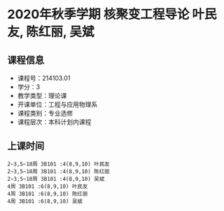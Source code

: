 # 2020年秋季学期 核聚变工程导论 叶民友, 陈红丽, 吴斌






## 课程信息

- 课程号：214103.01
- 学分：3
- 教学类型：理论课
- 开课单位：工程与应用物理系
- 课程类别：专业选修
- 课程层次：本科计划内课程

## 上课时间

```
2~3,5~18周 3B101 :4(8,9,10) 叶民友
2~3,5~18周 3B101 :4(8,9,10) 陈红丽
2~3,5~18周 3B101 :4(8,9,10) 吴斌
4周 3B101 :6(8,9,10) 叶民友
4周 3B101 :6(8,9,10) 陈红丽
4周 3B101 :6(8,9,10) 吴斌
```

